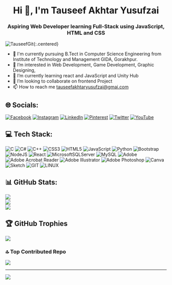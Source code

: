 <!---
Tauseefyusufzai/Tauseefyusufzai is a ✨ special ✨ repository because its `README.md` (this file) appears on your GitHub profile.
You can click the Preview link to take a look at your changes.
--->
<h1 align="center">Hi 👋, I'm Tauseef Akhtar Yusufzai</h1>
<h3 align="center">Aspiring Web Developer learning Full-Stack using JavaScript, HTML and CSS</h3>


![TauseefGit](https://github.com/Tauseefyusufzai/Tauseefyusufzai/assets/138979340/fe77cfa0-62a7-4142-8dc2-ede47fb5e19b){:.centered}


- 🏢 I'm currently pursuing B.Tect in Computer Science Engineering from Institute of Technology and Management GIDA, Gorakhpur.
- 👀 I’m interested in Web Development, Game Development, Graphic Designing, 
- 🌱 I’m currently learning react and JavaScript and Unity Hub
- 💞️ I’m looking to collaborate on frontend Project
- 📫 How to reach me tauseefakhtaryusufzai@gmai.com



## 🌐 Socials:
[![Facebook](https://img.shields.io/badge/Facebook-%231877F2.svg?logo=Facebook&logoColor=white)](https://facebook.com/https://www.facebook.com/tauseefakhtar.yusufzai?mibextid=ZbWKwL) [![Instagram](https://img.shields.io/badge/Instagram-%23E4405F.svg?logo=Instagram&logoColor=white)](https://instagram.com/https://instagram.com/tauseef_yusufzai_?igshid=OGQ5ZDc2ODk2ZA==) [![LinkedIn](https://img.shields.io/badge/LinkedIn-%230077B5.svg?logo=linkedin&logoColor=white)](https://linkedin.com/in/https://www.linkedin.com/in/tauseef-akhtar-yusufzai-b989b220b) [![Pinterest](https://img.shields.io/badge/Pinterest-%23E60023.svg?logo=Pinterest&logoColor=white)](https://pinterest.com/https://pin.it/34M6X2c) [![Twitter](https://img.shields.io/badge/Twitter-%231DA1F2.svg?logo=Twitter&logoColor=white)](https://twitter.com/https://x.com/akhtar_yusufzai?t=G4wudppCeMI4BTc2kjZzzw&s=09) [![YouTube](https://img.shields.io/badge/YouTube-%23FF0000.svg?logo=YouTube&logoColor=white)](https://youtube.com/@@tauseefyusufzaiworld8349) 

## 💻 Tech Stack:
![C](https://img.shields.io/badge/c-%2300599C.svg?style=for-the-badge&logo=c&logoColor=white) ![C#](https://img.shields.io/badge/c%23-%23239120.svg?style=for-the-badge&logo=c-sharp&logoColor=white) ![C++](https://img.shields.io/badge/c++-%2300599C.svg?style=for-the-badge&logo=c%2B%2B&logoColor=white) ![CSS3](https://img.shields.io/badge/css3-%231572B6.svg?style=for-the-badge&logo=css3&logoColor=white) ![HTML5](https://img.shields.io/badge/html5-%23E34F26.svg?style=for-the-badge&logo=html5&logoColor=white) ![JavaScript](https://img.shields.io/badge/javascript-%23323330.svg?style=for-the-badge&logo=javascript&logoColor=%23F7DF1E) ![Python](https://img.shields.io/badge/python-3670A0?style=for-the-badge&logo=python&logoColor=ffdd54) ![Bootstrap](https://img.shields.io/badge/bootstrap-%238511FA.svg?style=for-the-badge&logo=bootstrap&logoColor=white) ![NodeJS](https://img.shields.io/badge/node.js-6DA55F?style=for-the-badge&logo=node.js&logoColor=white) ![React](https://img.shields.io/badge/react-%2320232a.svg?style=for-the-badge&logo=react&logoColor=%2361DAFB) ![MicrosoftSQLServer](https://img.shields.io/badge/Microsoft%20SQL%20Server-CC2927?style=for-the-badge&logo=microsoft%20sql%20server&logoColor=white) ![MySQL](https://img.shields.io/badge/mysql-%2300000f.svg?style=for-the-badge&logo=mysql&logoColor=white) ![Adobe](https://img.shields.io/badge/adobe-%23FF0000.svg?style=for-the-badge&logo=adobe&logoColor=white) ![Adobe Acrobat Reader](https://img.shields.io/badge/Adobe%20Acrobat%20Reader-EC1C24.svg?style=for-the-badge&logo=Adobe%20Acrobat%20Reader&logoColor=white) ![Adobe Illustrator](https://img.shields.io/badge/adobe%20illustrator-%23FF9A00.svg?style=for-the-badge&logo=adobe%20illustrator&logoColor=white) ![Adobe Photoshop](https://img.shields.io/badge/adobe%20photoshop-%2331A8FF.svg?style=for-the-badge&logo=adobe%20photoshop&logoColor=white) ![Canva](https://img.shields.io/badge/Canva-%2300C4CC.svg?style=for-the-badge&logo=Canva&logoColor=white) ![Sketch](https://img.shields.io/badge/Sketch-FFB387?style=for-the-badge&logo=sketch&logoColor=black) ![GIT](https://img.shields.io/badge/Git-fc6d26?style=for-the-badge&logo=git&logoColor=white) ![LINUX](https://img.shields.io/badge/Linux-FCC624?style=for-the-badge&logo=linux&logoColor=black) 
## 📊 GitHub Stats:
![](https://github-readme-stats.vercel.app/api?username=Tauseefyusufzai&theme=dark&hide_border=true&include_all_commits=false&count_private=false)<br/>
![](https://github-readme-streak-stats.herokuapp.com/?user=Tauseefyusufzai&theme=dark&hide_border=true)<br/>
![](https://github-readme-stats.vercel.app/api/top-langs/?username=Tauseefyusufzai&theme=dark&hide_border=true&include_all_commits=false&count_private=false&layout=compact)

## 🏆 GitHub Trophies
![](https://github-profile-trophy.vercel.app/?username=Tauseefyusufzai&theme=radical&no-frame=true&no-bg=true&margin-w=4)

### 🔝 Top Contributed Repo
![](https://github-contributor-stats.vercel.app/api?username=Tauseefyusufzai&limit=5&theme=dark&combine_all_yearly_contributions=true)

---
[![](https://visitcount.itsvg.in/api?id=Tauseefyusufzai&icon=0&color=1)](https://visitcount.itsvg.in)

<!-- Proudly created with GPRM ( https://gprm.itsvg.in ) -->
